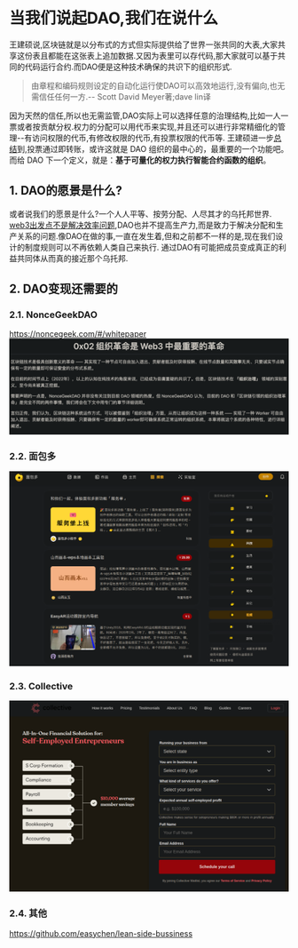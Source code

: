# 当我们说起DAO,我们在说什么
王建硕说,区块链就是以分布式的方式但实际提供给了世界一张共同的大表,大家共享这份表且都能在这张表上追加数据.又因为表里可以存代码,那大家就可以基于共同的代码运行合约.而DAO便是这种技术确保的共识下的组织形式.
>由章程和编码规则设定的自动化运行使DAO可以高效地运行,没有偏向,也无需信任任何一方.-- Scott David Meyer著;dave lin译

因为天然的信任,所以也无需监管,DAO实际上可以选择任意的治理结构,比如一人一票或者按贡献分权.权力的分配可以用代币来实现,并且还可以进行非常精细化的管理--有访问权限的代币,有修改权限的代币,有投票权限的代币等.
王建硕进一步[总结](https://mp.weixin.qq.com/s/JLqhzI92BuQ5bHTury4FPA)到,投票通过即转账，或许这就是 DAO 组织的最中心的，最重要的一个功能吧。而给 DAO 下一个定义，就是：**基于可量化的权力执行智能合约函数的组织**。

## 1. DAO的愿景是什么?
或者说我们的愿景是什么?一个人人平等、按劳分配、人尽其才的乌托邦世界.
[web3出发点不是解决效率问题](https://www.muran.me/web3出发点不是解决效率问题),DAO也并不提高生产力,而是致力于解决分配和生产关系的问题.像DAO在做的事,一直在发生着,但和之前都不一样的是,现在我们设计的制度规则可以不再依赖人类自己来执行.
通过DAO有可能把成员变成真正的利益共同体从而真的接近那个乌托邦.


## 2. DAO变现还需要的
### 2.1. NonceGeekDAO
https://noncegeek.com/#/whitepaper
![](vx_images/212670812269196.png)

### 2.2. 面包多
![](vx_images/396915497826614.png)

### 2.3. Collective
![](vx_images/431366706615706.png)

### 2.4. 其他
https://github.com/easychen/lean-side-bussiness